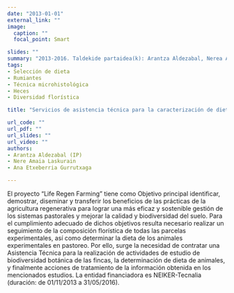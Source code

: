```yaml
---
date: "2013-01-01"
external_link: ""
image:
  caption: ""
  focal_point: Smart

slides: ""
summary: "2013-2016. Taldekide partaidea(k): Arantza Aldezabal, Nerea Amaia Laskurain"
tags:
- Selección de dieta
- Rumiantes
- Técnica microhistológica
- Heces
- Diversidad florística

title: "Servicios de asistencia técnica para la caracterización de dietas de rumiantes a partir de la técnica de micrografía fecal para determinación de cutículas de epidermis vegetales (dentro del proyecto LIFE-Regen Farming)"

url_code: ""
url_pdf: ""
url_slides: ""
url_video: ""
authors: 
- Arantza Aldezabal (IP)
- Nere Amaia Laskurain
- Ana Etxeberria Gurrutxaga

---
```


El proyecto “Life Regen Farming” tiene como Objetivo principal identificar, demostrar, diseminar y transferir los beneficios de las prácticas de la agricultura regenerativa para lograr una más eficaz y sostenible gestión de los sistemas pastorales y mejorar la calidad y biodiversidad del suelo. Para el cumplimiento adecuado de dichos objetivos resulta necesario realizar un seguimiento de la composición florística de todas las parcelas experimentales, así como determinar la dieta de los animales experimentales en pastoreo. Por ello, surge la necesidad de contratar una Asistencia Técnica para la realización de actividades de estudio de biodiversidad botánica de las fincas, la determinación de dieta de animales, y finalmente acciones de tratamiento de la información obtenida en los mencionados estudios. La entidad financiadora es NEIKER-Tecnalia (duración: de 01/11/2013  a 31/05/2016).

